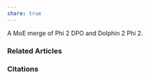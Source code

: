 ```yaml
---
share: true
---
```


A MoE merge of Phi 2 DPO and Dolphin 2 Phi 2.

### Related Articles

### Citations
